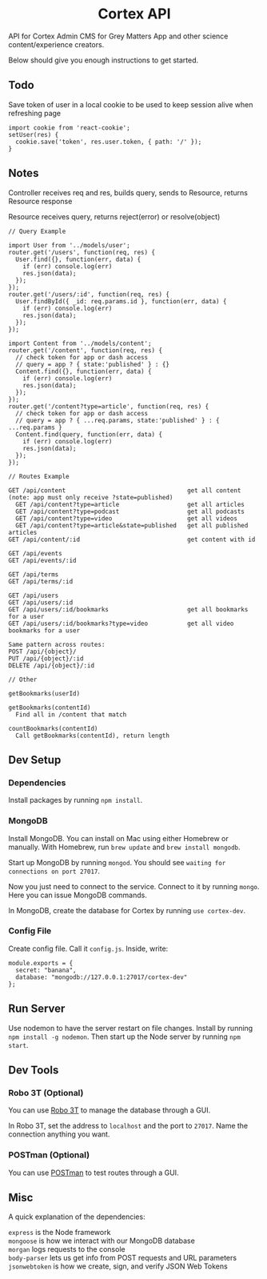 <h1 align="center">
  Cortex API
</h1>

API for Cortex Admin CMS for Grey Matters App and other science content/experience creators.

Below should give you enough instructions to get started.

## Todo

Save token of user in a local cookie to be used to keep session alive when refreshing page
```
import cookie from 'react-cookie';
setUser(res) {
  cookie.save('token', res.user.token, { path: '/' });
}
```

## Notes

Controller receives req and res, builds query, sends to Resource, returns Resource response

Resource receives query, returns reject(error) or resolve(object)

```
// Query Example

import User from '../models/user';
router.get('/users', function(req, res) {
  User.find({}, function(err, data) {
    if (err) console.log(err)
    res.json(data);
  });
});
router.get('/users/:id', function(req, res) {
  User.findById({ _id: req.params.id }, function(err, data) {
    if (err) console.log(err)
    res.json(data);
  });
});

import Content from '../models/content';
router.get('/content', function(req, res) {
  // check token for app or dash access
  // query = app ? { state:'published' } : {}
  Content.find({}, function(err, data) {
    if (err) console.log(err)
    res.json(data);
  });
});
router.get('/content?type=article', function(req, res) {
  // check token for app or dash access
  // query = app ? { ...req.params, state:'published' } : { ...req.params }
  Content.find(query, function(err, data) {
    if (err) console.log(err)
    res.json(data);
  });
});

// Routes Example

GET /api/content                                  get all content (note: app must only receive ?state=published)
  GET /api/content?type=article                   get all articles
  GET /api/content?type=podcast                   get all podcasts
  GET /api/content?type=video                     get all videos
  GET /api/content?type=article&state=published   get all published articles
GET /api/content/:id                              get content with id

GET /api/events
GET /api/events/:id

GET /api/terms
GET /api/terms/:id

GET /api/users
GET /api/users/:id
GET /api/users/:id/bookmarks                      get all bookmarks for a user
GET /api/users/:id/bookmarks?type=video           get all video bookmarks for a user

Same pattern across routes:
POST /api/{object}/
PUT /api/{object}/:id
DELETE /api/{object}/:id

// Other

getBookmarks(userId)

getBookmarks(contentId)
  Find all in /content that match

countBookmarks(contentId)
  Call getBookmarks(contentId), return length
```

## Dev Setup

### Dependencies

Install packages by running `npm install`.

### MongoDB

Install MongoDB. You can install on Mac using either Homebrew or manually. With Homebrew, run `brew update` and `brew install mongodb`.

Start up MongoDB by running `mongod`. You should see `waiting for connections on port 27017`.

Now you just need to connect to the service. Connect to it by running `mongo`. Here you can issue MongoDB commands.

In MongoDB, create the database for Cortex by running `use cortex-dev`.

### Config File

Create config file. Call it `config.js`. Inside, write:

```
module.exports = {
  secret: "banana",
  database: "mongodb://127.0.0.1:27017/cortex-dev"
};
```

## Run Server

Use nodemon to have the server restart on file changes. Install by running `npm install -g nodemon`. Then start up the Node server by running `npm start`.

## Dev Tools

### Robo 3T (Optional)

You can use [Robo 3T](https://robomongo.org/) to manage the database through a GUI.

In Robo 3T, set the address to `localhost` and the port to `27017`. Name the connection anything you want.


### POSTman (Optional)

You can use [POSTman](https://www.getpostman.com/) to test routes through a GUI.

## Misc

A quick explanation of the dependencies:

`express` is the Node framework<br>
`mongoose` is how we interact with our MongoDB database<br>
`morgan` logs requests to the console<br>
`body-parser` lets us get info from POST requests and URL parameters<br>
`jsonwebtoken` is how we create, sign, and verify JSON Web Tokens<br>
